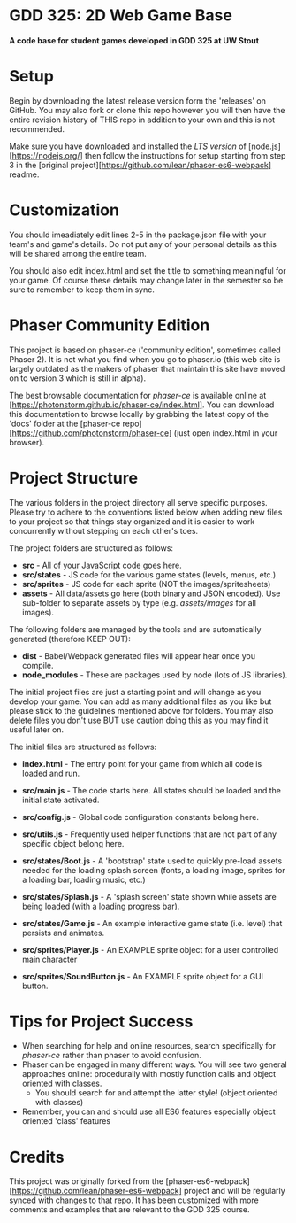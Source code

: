 # GDD 325: 2D Web Game Base
#### A code base for student games developed in GDD 325 at UW Stout


# Setup
Begin by downloading the latest release version form the 'releases' on GitHub. You may also fork or clone this repo however you will then have the entire revision history of THIS repo in addition to your own and this is not recommended.

Make sure you have downloaded and installed the *LTS version* of [node.js][https://nodejs.org/] then follow the instructions for setup starting from step 3 in the [original project][https://github.com/lean/phaser-es6-webpack] readme.

# Customization
You should imeadiately edit lines 2-5 in the package.json file with your team's and game's details. Do not put any of your personal details as this will be shared among the entire team.

You should also edit index.html and set the title to something meaningful for your game. Of course these details may change later in the semester so be sure to remember to keep them in sync.

# Phaser Community Edition
This project is based on phaser-ce ('community edition', sometimes called Phaser 2). It is not what you find when you go to phaser.io (this web site is largely outdated as the makers of phaser that maintain this site have moved on to version 3 which is still in alpha).

The best browsable documentation for *phaser-ce* is available online at [https://photonstorm.github.io/phaser-ce/index.html]. You can download this documentation to browse locally by grabbing the latest copy of the 'docs' folder at the [phaser-ce repo][https://github.com/photonstorm/phaser-ce] (just open index.html in your browser).

# Project Structure
The various folders in the project directory all serve specific purposes. Please try to adhere to the conventions listed below when adding new files to your project so that things stay organized and it is easier to work concurrently without stepping on each other's toes.

The project folders are structured as follows:
* __src__ - All of your JavaScript code goes here.
* __src/states__ - JS code for the various game states (levels, menus, etc.)
* __src/sprites__ - JS code for each sprite (NOT the images/spritesheets)
* __assets__ - All data/assets go here (both binary and JSON encoded). Use sub-folder to separate assets by type (e.g. _assets/images_ for all images).

The following folders are managed by the tools and are automatically generated (therefore KEEP OUT):
* __dist__ - Babel/Webpack generated files will appear hear once you compile.
* __node_modules__ - These are packages used by node (lots of JS libraries).

The initial project files are just a starting point and will change as you develop your game. You can add as many additional files as you like but please stick to the guidelines mentioned above for folders. You may also delete files you don't use BUT use caution doing this as you may find it useful later on.

The initial files are structured as follows:
* __index.html__ - The entry point for your game from which all code is loaded and run.

* __src/main.js__ - The code starts here. All states should be loaded and the initial state activated.
* __src/config.js__ - Global code configuration constants belong here.
* __src/utils.js__ - Frequently used helper functions that are not part of any specific object belong here.

* __src/states/Boot.js__ - A 'bootstrap' state used to quickly pre-load assets needed for the loading splash screen (fonts, a loading image, sprites for a loading bar, loading music, etc.)
* __src/states/Splash.js__ - A 'splash screen' state shown while assets are being loaded (with a loading progress bar).
* __src/states/Game.js__ - An example interactive game state (i.e. level) that persists and animates.

* __src/sprites/Player.js__ - An EXAMPLE sprite object for a user controlled main character
* __src/sprites/SoundButton.js__ - An EXAMPLE sprite object for a GUI button.

# Tips for Project Success
- When searching for help and online resources, search specifically for *phaser-ce* rather than phaser to avoid confusion.
- Phaser can be engaged in many different ways. You will see two general approaches online: procedurally with mostly function calls and object oriented with classes.
  - You should search for and attempt the latter style! (object oriented with classes)
- Remember, you can and should use all ES6 features especially object oriented 'class' features

# Credits
This project was originally forked from the [phaser-es6-webpack][https://github.com/lean/phaser-es6-webpack] project and will be regularly synced with changes to that repo. It has been customized with more comments and examples that are relevant to the GDD 325 course.
